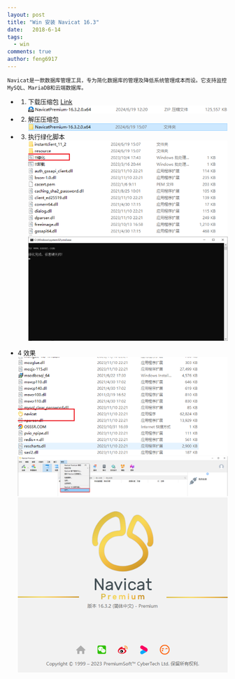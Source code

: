 ```yaml
---
layout: post
title: "Win 安装 Navicat 16.3"
date:   2018-6-14
tags: 
  - win
comments: true
author: feng6917
---
```


`Navicat是一款数据库管理工具，专为简化数据库的管理及降低系统管理成本而设。它支持监控MySQL、MariaDB和云端数据库。`

<!-- more -->

- 1. 下载压缩包
      [Link](https://pan.baidu.com/s/1M-zcHdILqBCs691pteuPmA?pwd=os7i)
      ![img](../images/2018-6-14/1.png)
- 2. 解压压缩包
      ![img](../images/2018-6-14/2.png)
- 3. 执行绿化脚本
     ![img](../images/2018-6-14/3.png)
     ![img](../images/2018-6-14/4.png)

- 4 效果
    ![img](../images/2018-6-14/5.png)
    ![img](../images/2018-6-14/6.png)
    ![img](../images/2018-6-14/7.png)
